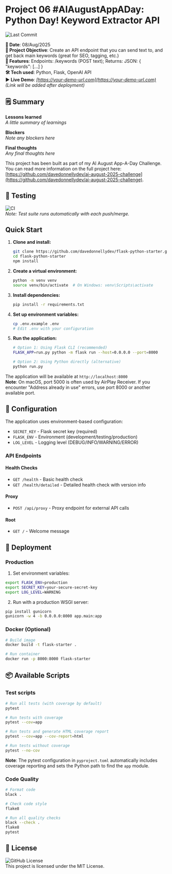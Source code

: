 # Project 06 #AIAugustAppADay: Python Day! Keyword Extractor API

![Last Commit](https://img.shields.io/github/last-commit/davedonnellydev/ai-august-2025-06)  

**📆 Date**: 08/Aug/2025  
**🎯 Project Objective**: Create an API endpoint that you can send text to, and get back main keywords (great for SEO, tagging, etc.)  
**🚀 Features**: Endpoints: /keywords (POST text); Returns: JSON: { "keywords": [...] }  
**🛠️ Tech used**: Python, Flask, OpenAI API  
**▶️ Live Demo**: *[https://your-demo-url.com](https://your-demo-url.com)*  
*(Link will be added after deployment)*  

## 🗒️ Summary
**Lessons learned**  
*A little summary of learnings*  

**Blockers**  
*Note any blockers here*  

**Final thoughts**  
*Any final thoughts here*  


This project has been built as part of my AI August App-A-Day Challenge. You can read more information on the full project here: [https://github.com/davedonnellydev/ai-august-2025-challenge](https://github.com/davedonnellydev/ai-august-2025-challenge).  

## 🧪 Testing

![CI](https://github.com/davedonnellydev/ai-august-2025-06/actions/workflows/ci.yml/badge.svg)  
*Note: Test suite runs automatically with each push/merge.*  

## Quick Start

1. **Clone and install:**  
   ```bash
   git clone https://github.com/davedonnellydev/flask-python-starter.git
   cd flask-python-starter
   npm install
   ```

2. **Create a virtual environment:**  
   ```bash
   python -m venv venv
   source venv/bin/activate  # On Windows: venv\Scripts\activate
   ```

3. **Install dependencies:**  
   ```bash
   pip install -r requirements.txt
   ```

4. **Set up environment variables:**  
   ```bash
   cp .env.example .env
   # Edit .env with your configuration
   ```

5. **Run the application:**  
   ```bash
   # Option 1: Using Flask CLI (recommended)
   FLASK_APP=run.py python -m flask run --host=0.0.0.0 --port=8000

   # Option 2: Using Python directly (alternative)
   python run.py
   ```

The application will be available at `http://localhost:8000`  
**Note**: On macOS, port 5000 is often used by AirPlay Receiver. If you encounter "Address already in use" errors, use port 8000 or another available port.  


## 🔧 Configuration

The application uses environment-based configuration:  

- `SECRET_KEY` - Flask secret key (required)  
- `FLASK_ENV` - Environment (development/testing/production)  
- `LOG_LEVEL` - Logging level (DEBUG/INFO/WARNING/ERROR)  

### API Endpoints
#### Health Checks

- `GET /health` - Basic health check  
- `GET /health/detailed` - Detailed health check with version info  

#### Proxy

- `POST /api/proxy` - Proxy endpoint for external API calls  

#### Root

- `GET /` - Welcome message  

## 🎉 Deployment

### Production

1. Set environment variables:

```bash
export FLASK_ENV=production
export SECRET_KEY=your-secure-secret-key
export LOG_LEVEL=WARNING
```

2. Run with a production WSGI server:

```bash
pip install gunicorn
gunicorn -w 4 -b 0.0.0.0:8000 app.main:app
```

### Docker (Optional)

```bash
# Build image
docker build -t flask-starter .

# Run container
docker run -p 8000:8000 flask-starter
```


## 📦 Available Scripts

### Test scripts

```bash
# Run all tests (with coverage by default)
pytest

# Run tests with coverage
pytest --cov=app

# Run tests and generate HTML coverage report
pytest --cov=app --cov-report=html

# Run tests without coverage
pytest --no-cov
```
**Note**: The pytest configuration in `pyproject.toml` automatically includes coverage reporting and sets the Python path to find the `app` module.

### Code Quality

```bash
# Format code
black .

# Check code style
flake8

# Run all quality checks
black --check .
flake8
pytest
```



## 📜 License
![GitHub License](https://img.shields.io/github/license/davedonnellydev/ai-august-2025-06)  
This project is licensed under the MIT License.  
